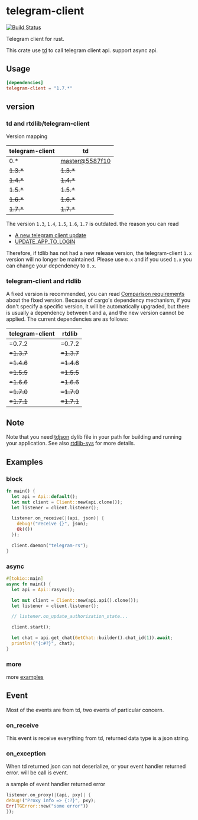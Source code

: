 telegram-client
===

[![Build Status](https://api.travis-ci.org/fewensa/telegram-client.svg)](https://travis-ci.org/fewensa/telegram-client/)

Telegram client for rust.

This crate use [td](https://github.com/tdlib/td) to call telegram client api. support async api.

## Usage

```toml
[dependencies]
telegram-client = "1.7.*"
```

## version

### td and rtdlib/telegram-client

Version mapping

| telegram-client        | td          |
|------------------------|-------------|
| 0.*                    | [master@5587f10](https://github.com/tdlib/td/commit/5587f10eba5bc1ea44732970fbac5bd908680dc5)      |
| ~~1.3.*~~              | ~~1.3.*~~   |
| ~~1.4.*~~              | ~~1.4.*~~   |
| ~~1.5.*~~              | ~~1.5.*~~   |
| ~~1.6.*~~              | ~~1.6.*~~   |
| ~~1.7.*~~              | ~~1.7.*~~   |

The version `1.3`, `1.4`, `1.5`, `1.6`, `1.7` is outdated. the reason you can read

- [A new telegram client update](https://github.com/fewensa/telegram-client/issues/29)
- [UPDATE_APP_TO_LOGIN](https://github.com/tdlib/td/issues/1758)

Therefore, if tdlib has not had a new release version, the telegram-client `1.x` version will no longer be maintained. Please use `0.x` and if you used `1.x` you can change your dependency to `0.x`.


### telegram-client and rtdlib

A fixed version is recommended, you can read [Comparison requirements](https://doc.rust-lang.org/cargo/reference/specifying-dependencies.html#comparison-requirements) about the fixed version.
Because of cargo's dependency mechanism, if you don't specify a specific version, it will be automatically upgraded, but there is usually a dependency between t and a, and the new version cannot be applied.
The current dependencies are as follows:


| telegram-client        | rtdlib      |
|------------------------|-------------|
| =0.7.2                 | =0.7.2      |
| ~~=1.3.7~~             | ~~=1.3.7~~  |
| ~~=1.4.6~~             | ~~=1.4.6~~  |
| ~~=1.5.5~~             | ~~=1.5.5~~  |
| ~~=1.6.6~~             | ~~=1.6.6~~  |
| ~~=1.7.0~~             | ~~=1.7.0~~  |
| ~~=1.7.1~~             | ~~=1.7.1~~  |


## Note

Note that you need [tdjson](https://github.com/tdlib/td) dylib file in your path for building and running your application. See also [rtdlib-sys](https://github.com/fewensa/rtdlib-sys) for more details.

## Examples


### block

```rust
fn main() {
  let api = Api::default();
  let mut client = Client::new(api.clone());
  let listener = client.listener();

  listener.on_receive(|(api, json)| {
    debug!("receive {}", json);
    Ok(())
  });

  client.daemon("telegram-rs");
}
```

### async

```rust
#[tokio::main]
async fn main() {
  let api = Api::rasync();

  let mut client = Client::new(api.api().clone());
  let listener = client.listener();

  // listener.on_update_authorization_state...

  client.start();

  let chat = api.get_chat(GetChat::builder().chat_id(1)).await;
  println!("{:#?}", chat);
}
```

### more

more [examples](./examples)

## Event

Most of the events are from td, two events of particular concern.

### on_receive

This event is receive everything from td, returned data type is a json string.

### on_exception

When td returned json can not deserialize, or your event handler returned error. will be call is event.

a sample of event handler returned error

```rust
listener.on_proxy(|(api, pxy)| {
debug!("Proxy info => {:?}", pxy);
Err(TGError::new("some error"))
});
```

